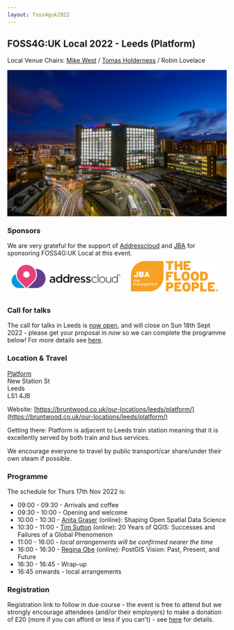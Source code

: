 ```yaml
---
layout: foss4guk2022
---
```


## FOSS4G:UK Local 2022 - Leeds (Platform)

Local Venue Chairs: [Mike West](mailto:foss4g@addresscloud.com) / [Tomas Holderness](mailto:foss4g@addresscloud.com) / Robin Lovelace

<img src="images/leeds-platform.jpg" width="600" align="middle">

### Sponsors
We are very grateful for the support of [Addresscloud](https://www.addresscloud.com/) and [JBA](https://www.jbarisk.com/) for sponsoring FOSS4G:UK Local at this event.<br>
[<img src="images/leeds-addresscloud-logo.png" width="250" style="margin: 10px" align="middle">](https://www.addresscloud.com)
[<img src="images/leeds-jbarisk-logo.png" width="200" style="margin: 10px" align="middle">](https://www.jbarisk.com)

### Call for talks
The call for talks in Leeds is [now open](https://forms.gle/HfBkq5LSrDpCfp4G9), and will close on Sun 18th Sept 2022 - please get your proposal in *now* so we can complete the programme below! For more details see [here](https://uk.osgeo.org/foss4guk2022local/index.html#call-for-talks).

### Location & Travel
[Platform](https://www.openstreetmap.org/#map=19/53.7949385/-1.5466345)<br>
New Station St<br>
Leeds<br>
LS1 4JB<br>

Website: [https://bruntwood.co.uk/our-locations/leeds/platform/](https://bruntwood.co.uk/our-locations/leeds/platform/)

Getting there: Platform is adjacent to Leeds train station meaning that it is excellently served by both train and bus services.

We encourage everyone to travel by public transport/car share/under their own steam if possible.

### Programme

The schedule for Thurs 17th Nov 2022 is:
- 09:00 - 09:30 - Arrivals and coffee
- 09:30 - 10:00 - Opening and welcome
- 10:00 - 10:30 - [Anita Graser](https://anitagraser.com/) (online): Shaping Open Spatial Data Science
- 10:30 - 11:00 - [Tim Sutton](https://kartoza.com/en/people/person/tim/) (online): 20 Years of QGIS: Successes and Failures of a Global Phenomenon
- 11:00 - 16:00 - *local arrangements will be confirmed nearer the time*
- 16:00 - 16:30 - [Regina Obe](https://twitter.com/reginaobe) (online): PostGIS Vision: Past, Present, and Future
- 16:30 - 16:45 - Wrap-up
- 16:45 onwards - local arrangements

### Registration 

Registration link to follow in due course - the event is free to attend but we strongly encourage attendees (and/or their employers) to make a donation of £20 (more if you can afford or less if you can't) - see [here](https://uk.osgeo.org/foss4guk2022local/index.html#registration) for details.

